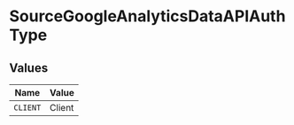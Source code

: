 # SourceGoogleAnalyticsDataAPIAuthType


## Values

| Name     | Value    |
| -------- | -------- |
| `CLIENT` | Client   |